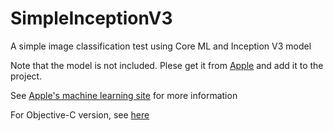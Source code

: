 # SimpleInceptionV3
A simple image classification test using Core ML and Inception V3 model

Note that the model is not included. Plese get it from [Apple](https://docs-assets.developer.apple.com/coreml/models/Inceptionv3.mlmodel) and add it to the project.

See [Apple's machine learning site](https://developer.apple.com/machine-learning/) for more information

For Objective-C version, see [here](https://github.com/freedomtan/SimpleInceptionV3-ObjC/)
